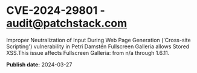 # CVE-2024-29801 - audit@patchstack.com

Improper Neutralization of Input During Web Page Generation ('Cross-site Scripting') vulnerability in Petri Damstén Fullscreen Galleria allows Stored XSS.This issue affects Fullscreen Galleria: from n/a through 1.6.11.



**Publish date:** 2024-03-27
